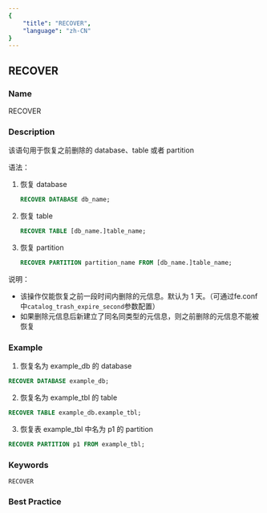 ```yaml
---
{
    "title": "RECOVER",
    "language": "zh-CN"
}
---
```


<!--
Licensed to the Apache Software Foundation (ASF) under one
or more contributor license agreements.  See the NOTICE file
distributed with this work for additional information
regarding copyright ownership.  The ASF licenses this file
to you under the Apache License, Version 2.0 (the
"License"); you may not use this file except in compliance
with the License.  You may obtain a copy of the License at

  http://www.apache.org/licenses/LICENSE-2.0

Unless required by applicable law or agreed to in writing,
software distributed under the License is distributed on an
"AS IS" BASIS, WITHOUT WARRANTIES OR CONDITIONS OF ANY
KIND, either express or implied.  See the License for the
specific language governing permissions and limitations
under the License.
-->

## RECOVER

### Name

RECOVER

### Description

该语句用于恢复之前删除的 database、table 或者 partition

语法：

1. 恢复 database

   ```sql
   RECOVER DATABASE db_name;
   ```

2. 恢复 table

   ```sql
   RECOVER TABLE [db_name.]table_name;
   ```

3. 恢复 partition

   ```sql
   RECOVER PARTITION partition_name FROM [db_name.]table_name;
   ```

   

说明：

- 该操作仅能恢复之前一段时间内删除的元信息。默认为 1 天。（可通过fe.conf中`catalog_trash_expire_second`参数配置）
- 如果删除元信息后新建立了同名同类型的元信息，则之前删除的元信息不能被恢复

### Example

1. 恢复名为 example_db 的 database

```sql
RECOVER DATABASE example_db;
```

2. 恢复名为 example_tbl 的 table

```sql
RECOVER TABLE example_db.example_tbl;
```

3. 恢复表 example_tbl 中名为 p1 的 partition

```sql
RECOVER PARTITION p1 FROM example_tbl;
```

### Keywords

    RECOVER

### Best Practice

